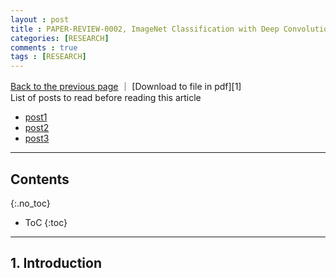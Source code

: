 ```yaml
---
layout : post
title : PAPER-REVIEW-0002, ImageNet Classification with Deep Convolutional Neural Networks
categories: [RESEARCH]
comments : true
tags : [RESEARCH]
---
```


[Back to the previous page](https://userdyk-github.github.io/research/PAPER-REVIEW.html)
｜ [Download to file in pdf][1] <br>
List of posts to read before reading this article
- <a href='https://userdyk-github.github.io/'>post1</a>
- <a href='https://userdyk-github.github.io/'>post2</a>
- <a href='https://userdyk-github.github.io/'>post3</a>

---

## Contents
{:.no_toc}

* ToC
{:toc}

<hr class="division1">

## **1. Introduction**
